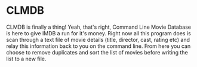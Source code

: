 CLMDB
=======

CLMDB is finally a thing! Yeah, that's right, Command Line Movie Database is here to give IMDB a run for it's money. 
Right now all this program does is scan through a text file of movie details (title, director, cast, rating etc) and relay
this information back to you on the command line. From here you can choose to remove duplicates and sort the list of movies
before writing the list to a new file. 


